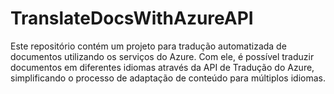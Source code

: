 # TranslateDocsWithAzureAPI
Este repositório contém um projeto para tradução automatizada de documentos utilizando os serviços do Azure. Com ele, é possível traduzir documentos em diferentes idiomas através da API de Tradução do Azure, simplificando o processo de adaptação de conteúdo para múltiplos idiomas.
